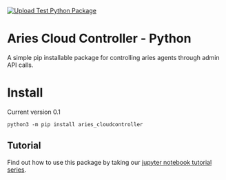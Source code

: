 [![Upload Test Python Package](https://github.com/didx-xyz/aries-cloudcontroller-python/actions/workflows/python-test-publish.yml/badge.svg)](https://github.com/didx-xyz/aries-cloudcontroller-python/actions/workflows/python-test-publish.yml)

# Aries Cloud Controller - Python

A simple pip installable package for controlling aries agents through admin API calls.

# Install

Current version 0.1

`python3 -m pip install aries_cloudcontroller`


## Tutorial

Find out how to use this package by taking our [jupyter notebook tutorial series](https://github.com/OpenMined/PyDentity/tree/master/tutorials).


